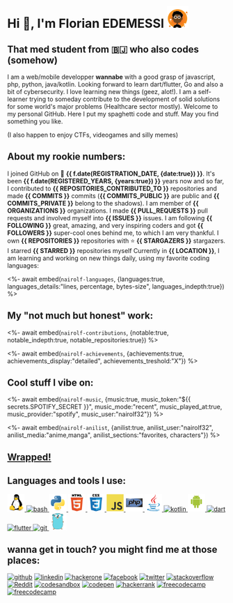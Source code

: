 
# Hi 👾, I'm Florian EDEMESSI <img width="50" height="50" src="/sm_logo.png">  
  
##  That med student from 🇧🇯 who also codes (somehow)  

I am a  web/mobile developper **wannabe** with a good grasp of javascript, php, python, java/kotlin.
Looking forward to learn dart/flutter, Go and also a bit of cybersecurity.
I love learning new things (geez, alot!). I am a self-learner trying to someday contribute to the development
of solid solutions for some world's major problems (Healthcare sector mostly).
Welcome to my personal GitHub. Here I put my spaghetti code and stuff. 
May you find something you like. 

(I also happen to enjoy CTFs, videogames and silly memes)    
  
## About my rookie numbers:  

I joined GitHub on 📆 **{{ f.date(REGISTRATION_DATE, {date:true}) }}**.
It's been **{{ f.date(REGISTERED_YEARS, {years:true}) }}** years now and so far, I contributed to **{{ REPOSITORIES_CONTRIBUTED_TO }}** repositories and made **{{ COMMITS }}** commits
(**{{ COMMITS_PUBLIC }}** are public and **{{ COMMITS_PRIVATE }}** belong to the shadows). I am member of **{{ ORGANIZATIONS }}** organizations.
I made **{{ PULL_REQUESTS }}** pull requests and involved myself into **{{ ISSUES }}** issues.
I am following **{{ FOLLOWING }}** great, amazing, and very inspiring coders and got **{{ FOLLOWERS }}** super-cool ones behind me, to which I am very thankful.
I own **{{ REPOSITORIES }}** repositories with ⭐ **{{ STARGAZERS }}** stargazers. I starred **{{ STARRED }}** repositories myself 
Currently in **{{ LOCATION }}**, I am learning and working on new things daily, using my favorite coding languages:

<%- await embed(`nairolf-languages`, {languages:true, languages_details:"lines, percentage, bytes-size", languages_indepth:true}) %>

## My "not much but honest" work:

<%- await embed(`nairolf-contributions`, {notable:true, notable_indepth:true, notable_repositories:true}) %>

<%- await embed(`nairolf-achievements`, {achievements:true, achievements_display:"detailed", achievements_treshold:"X"}) %>

## Cool stuff I vibe on:

<%- await embed(`nairolf-music`, {music:true, music_token:"${{ secrets.SPOTIFY_SECRET }}", music_mode:"recent", music_played_at:true, music_provider:"spotify", music_user:"nairolf32"}) %>

<%- await embed(`nairolf-anilist`, {anilist:true, anilist_user:"nairolf32", anilist_media:"anime,manga", anilist_sections:"favorites, characters"}) %>


## [Wrapped!](https://nair0lf32.wrapped.run)

## Languages and tools I use:

<p align="left">
   <a href="https://www.linux.org/" target="_blank"> <img src="https://raw.githubusercontent.com/devicons/devicon/master/icons/linux/linux-original.svg" alt="linux" width="40" height="40"/> </a> 
  <a href="https://www.gnu.org/software/bash/" target="_blank"> <img src="https://cdn.jsdelivr.net/gh/devicons/devicon/icons/bash/bash-original.svg" alt="bash" width="40" height="40"/> </a> 
   <a href="https://www.python.org" target="_blank"> <img src="https://raw.githubusercontent.com/devicons/devicon/master/icons/python/python-original.svg" alt="python" width="40" height="40"/> </a> 
   <a href="https://www.w3.org/html/" target="_blank"> <img src="https://raw.githubusercontent.com/devicons/devicon/master/icons/html5/html5-original-wordmark.svg" alt="html5" width="40" height="40"/> </a>
  <a href="https://www.w3schools.com/css/" target="_blank"> <img src="https://raw.githubusercontent.com/devicons/devicon/master/icons/css3/css3-original-wordmark.svg" alt="css3" width="40" height="40"/> </a> 
   <a href="https://developer.mozilla.org/en-US/docs/Web/JavaScript" target="_blank"> <img src="https://raw.githubusercontent.com/devicons/devicon/master/icons/javascript/javascript-original.svg" alt="javascript" width="40" height="40"/> </a>
   <a href="https://www.php.net" target="_blank"> <img src="https://raw.githubusercontent.com/devicons/devicon/master/icons/php/php-original.svg" alt="php" width="40" height="40"/> </a>
  <a href="https://www.java.com" target="_blank"> <img src="https://raw.githubusercontent.com/devicons/devicon/master/icons/java/java-original.svg" alt="java" width="40" height="40"/> </a>  
  <a href="https://kotlinlang.org" target="_blank"> <img src="https://www.vectorlogo.zone/logos/kotlinlang/kotlinlang-icon.svg" alt="kotlin" width="40" height="40"/> </a>  
  <a href="https://developer.android.com" target="_blank"> <img src="https://raw.githubusercontent.com/devicons/devicon/master/icons/android/android-original-wordmark.svg" alt="android" width="40" height="40"/> </a>
  <a href="https://dart.dev" target="_blank"> <img src="https://www.vectorlogo.zone/logos/dartlang/dartlang-icon.svg" alt="dart" width="40" height="40"/> </a> 
  <a href="https://flutter.dev" target="_blank"> <img src="https://www.vectorlogo.zone/logos/flutterio/flutterio-icon.svg" alt="flutter" width="40" height="40"/> </a> 
  <a href="https://git-scm.com/" target="_blank"> <img src="https://www.vectorlogo.zone/logos/git-scm/git-scm-icon.svg" alt="git" width="40" height="40"/> </a> 
  <a href="https://golang.org" target="_blank"> <img src="https://raw.githubusercontent.com/devicons/devicon/master/icons/go/go-original.svg" alt="go" width="40" height="40"/> </a> 
</p>

## wanna get in touch? you might find me at those places:
 
[<img src='https://www.vectorlogo.zone/logos/github/github-tile.svg' alt='github' height='30'>](https://github.com/nair0lf32)
[<img src='https://www.vectorlogo.zone/logos/linkedin/linkedin-icon.svg' alt='linkedin' height='30'>](https://www.linkedin.com/in/florian-edemessi-b29129172/)
[<img src='https://www.vectorlogo.zone/logos/hackerone/hackerone-icon.svg' alt='hackerone' height='30'>](https://hackerone.com/nairolf?type=user)
[<img src='https://www.vectorlogo.zone/logos/facebook/facebook-official.svg' alt='facebook' height='30'>](https://www.facebook.com/FlorianEdemessi)
[<img src='https://www.vectorlogo.zone/logos/twitter/twitter-official.svg' alt='twitter' height='30'>](https://twitter.com/florianedemessi)
[<img src='https://www.vectorlogo.zone/logos/stackoverflow/stackoverflow-icon.svg' alt='stackoverflow' height='30'>](https://stackoverflow.com/users/14132197/florian-edemessi) [<img src='https://www.vectorlogo.zone/logos/reddit/reddit-tile.svg' alt='Reddit' height='30'>](https://www.reddit.com/user/florian32edem)
[<img src='https://cdn.jsdelivr.net/npm/simple-icons@6.10.0/icons/codesandbox.svg' alt='codesandbox' height='30'>](https://codesandbox.io/u/nairolf32)
[<img src='https://www.vectorlogo.zone/logos/codepen/codepen-icon.svg' alt='codepen' height='30'>](https://codepen.io/nair0lf32/)
[<img src='https://cdn.jsdelivr.net/npm/simple-icons@6.10.0/icons/hackerrank.svg' alt='hackerrank' height='30'>](https://www.hackerrank.com/nair0lf32)
[<img src='https://cdn.jsdelivr.net/npm/simple-icons@6.10.0/icons/freecodecamp.svg' alt='freecodecamp' height='30'>](https://www.freecodecamp.org/nairolf)
[<img src='https://cdn.jsdelivr.net/npm/simple-icons@6.10.0/icons/google.svg' alt='freecodecamp' height='30'>](https://g.dev/nair0lf32)
